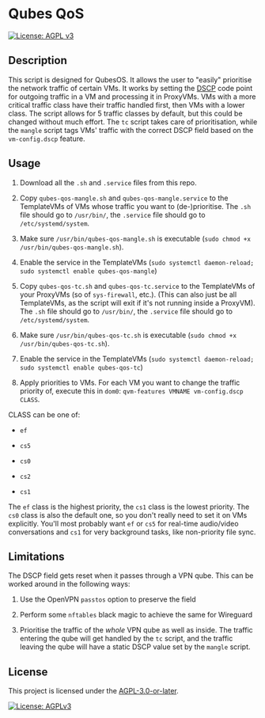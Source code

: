 # Qubes QoS

[![License: AGPL v3](https://img.shields.io/badge/License-AGPLv3-blue.svg)](https://www.gnu.org/licenses/agpl-3.0.en.html) 

## Description

This script is designed for QubesOS. It allows the user to "easily" prioritise
the network traffic of certain VMs. It works by setting the
[DSCP](https://en.wikipedia.org/wiki/Differentiated_services) code point for
outgoing traffic in a VM and processing it in ProxyVMs. VMs with a more critical
traffic class have their traffic handled first, then VMs with a lower class. The
script allows for 5 traffic classes by default, but this could be changed
without much effort. The `tc` script takes care of prioritisation, while the
`mangle` script tags VMs' traffic with the correct DSCP field based on the
`vm-config.dscp` feature.

## Usage

1. Download all the `.sh` and `.service` files from this repo.

2. Copy `qubes-qos-mangle.sh` and `qubes-qos-mangle.service` to the TemplateVMs
   of VMs whose traffic you want to (de-)prioritise. The `.sh` file should go to
   `/usr/bin/`, the `.service` file should go to `/etc/systemd/system`.

3. Make sure `/usr/bin/qubes-qos-mangle.sh` is executable (`sudo chmod +x
   /usr/bin/qubes-qos-mangle.sh`).

4. Enable the service in the TemplateVMs (`sudo systemctl daemon-reload; sudo
   systemctl enable qubes-qos-mangle`)

5. Copy `qubes-qos-tc.sh` and `qubes-qos-tc.service` to the TemplateVMs of your
   ProxyVMs (so of `sys-firewall`, etc.). (This can also just be all
   TemplateVMs, as the script will exit if it's not running inside a ProxyVM). The
   `.sh` file should go to `/usr/bin/`, the `.service` file should go to
   `/etc/systemd/system`.

6. Make sure `/usr/bin/qubes-qos-tc.sh` is executable (`sudo chmod +x
   /usr/bin/qubes-qos-tc.sh`).

7. Enable the service in the TemplateVMs (`sudo systemctl daemon-reload; sudo
   systemctl enable qubes-qos-tc`)

8. Apply priorities to VMs. For each VM you want to change the traffic priority
   of, execute this in `dom0`: `qvm-features VMNAME vm-config.dscp CLASS`. 

CLASS can be one of:

- `ef`

- `cs5`

- `cs0`

- `cs2`

- `cs1`

The `ef` class is the highest priority, the `cs1` class is the lowest priority.
The `cs0` class is also the default one, so you don't really need to set it on
VMs explicitly. You'll most probably want `ef` or `cs5` for real-time
audio/video conversations and `cs1` for very background tasks, like non-priority
file sync.

## Limitations

The DSCP field gets reset when it passes through a VPN qube. This can be worked
around in the following ways:

1. Use the OpenVPN `passtos` option to preserve the field

2. Perform some `nftables` black magic to achieve the same for Wireguard

3. Prioritise the traffic of the *whole* VPN qube as well as inside. The traffic
   entering the qube will get handled by the `tc` script, and the traffic
   leaving the qube will have a static DSCP value set by the `mangle` script.

## License

This project is licensed under the [AGPL-3.0-or-later](https://www.gnu.org/licenses/agpl-3.0.html).

[![License: AGPLv3](https://www.gnu.org/graphics/agplv3-with-text-162x68.png)](https://www.gnu.org/licenses/agpl-3.0.html)
